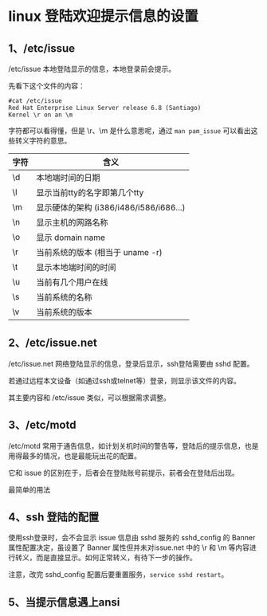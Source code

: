 # linux 登陆欢迎提示信息的设置

## 1、/etc/issue

/etc/issue 本地登陆显示的信息，本地登录前会提示。

先看下这个文件的内容：

```shell
#cat /etc/issue
Red Hat Enterprise Linux Server release 6.8 (Santiago)
Kernel \r on an \m
```

字符都可以看得懂，但是 \r、\m 是什么意思呢，通过 `man pam_issue` 可以看出这些转义字符的意思。

|字符|含义|
|---|---|
|\d|本地端时间的日期|
|\l|显示当前tty的名字即第几个tty|
|\m|显示硬体的架构 (i386/i486/i586/i686...)|
|\n|显示主机的网路名称|
|\o|显示 domain name|
|\r|当前系统的版本 (相当于 uname -r)|
|\t|显示本地端时间的时间|
|\u|当前有几个用户在线|
|\s|当前系统的名称|
|\v|当前系统的版本|

## 2、/etc/issue.net

/etc/issue.net 网络登陆显示的信息，登录后显示，ssh登陆需要由 sshd 配置。

若通过远程本文设备（如通过ssh或telnet等）登录，则显示该文件的内容。

其主要内容和 /etc/issue 类似，可以根据需求调整。

## 3、/etc/motd

/etc/motd 常用于通告信息，如计划关机时间的警告等，登陆后的提示信息，也是用得最多的情况，也是最能玩出花的配置。

它和 issue 的区别在于，后者会在登陆账号前提示，前者会在登陆后出现。

最简单的用法

## 4、ssh 登陆的配置

使用ssh登录时，会不会显示 issue 信息由 sshd 服务的 sshd_config 的 Banner 属性配置决定，虽设置了 Banner 属性但并未对issue.net 中的 \r 和 \m 等内容进行转义，而是直接显示。如何正常转义，有待下一步的操作。

注意，改完 sshd_config 配置后要重置服务，`service sshd restart`。

## 5、当提示信息遇上ansi